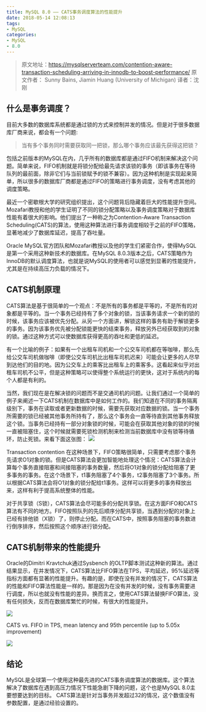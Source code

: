 ```yaml
---
title: MySQL 8.0 —— CATS事务调度算法的性能提升
date: 2018-05-14 12:08:13
tags:
- MySQL
categories:
- MySQL
- 8.0
---
```


> 原文地址：https://mysqlserverteam.com/contention-aware-transaction-scheduling-arriving-in-innodb-to-boost-performance/
> 原文作者： Sunny Bains, Jiamin Huang (University of Michigan)
> 译者：沈刚
## 什么是事务调度？
目前大多数的数据库系统都是通过锁的方式来控制并发的情况。但是对于很多数据库厂商来说，都会有一个问题:
> 当有多个事务同时需要获取同一把锁，那么哪个事务应该最先获得这把锁？

包括之前版本的MySQL在内，几乎所有的数据库都是通过FIFO机制来解决这个问题。简单来说，FIFO机制就是将锁分配给最先请求该锁的事务（即该事务在等待队列的最前面，除非它们与当前锁赋予的锁不兼容）。因为这种机制是实现起来简单，所以很多的数据库厂商都是通过FIFO的策略进行事务调度，没有考虑其他的调度策略。

最近一个密歇根大学的研究组织提出，这个问题背后隐藏着巨大的性能提升空间。Mozafari教授和他的学生证明了不同的锁分配策略以及事务调度策略对于数据库性能有着很大的影响。他们提出了一种称之为Contention-Aware Transaction Scheduling(CATS)的算法，使用这种算法进行事务调度相较于之前的FIFO策略，显著地减少了数据库延迟，提高了吞吐量。

Oracle MySQL官方团队和Mozafari教授以及他的学生们紧密合作，使得MySQL是第一个采用这种新技术的数据库。在MySQL 8.0.3版本之后，CATS策略作为InnoDB的默认调度算法，也就是说MySQL的使用者可以感觉到显著的性能提升，尤其是在持续高压力负载的情况下。

## CATS机制原理

CATS算法是基于很简单的一个观点：不是所有的事务都是平等的，不是所有的对象都是平等的。当一个事务已经持有了多个对象的锁，当该事务请求一个新的锁的时候，该事务应该被优先分配。从另一个方面讲，解锁这样的事务有助于解锁更多的事务。因为该事务优先被分配锁能更快的结束事务，释放另外已经获取到的对象的锁。通过这种方式可以使数据库获得更高的吞吐和更低的延迟。

有一个比喻的例子：如果有一个出租车司机和一个公交车司机都在等咖啡，那么先给公交车司机做咖啡（即使公交车司机比出租车司机迟来）可能会让更多的人尽早到达他们的目的地。因为公交车上的乘客比出租车上的乘客多。这看起来似乎对出租车司机不公平，但是这种策略可以使得整个系统运行的更快，这对于系统内的每个人都是有利的。

当然，我们现在是在解决锁的问题而不是交通司机的问题。让我们通过一个简单的例子来阐述一下CATS机制在数据库中是如何工作的。我们知道在不同的事务隔离级别下，事务在读取或者更新数据的时候，需要先获取对应数据的锁。当一个事务所需要的锁已经被其他事务所持有了，那么这个事务会一直等待直到其他事务释放这个锁。当事务已经持有一部分对象锁的时候，可能会在获取其他对象的锁的时候一直被阻塞住，这个时候就需要死锁检测机制来检测当前数据库中没有锁等待循环，防止死锁。来看下面这张图：
![](http://oc4wmeyj8.bkt.clouddn.com/8.0_cats_transaction_schdule_1.png)

Transaction contention
在这种场景下，FIFO策略很简单，只需要考虑那个事务先请求O1对象的锁。但是CATS算法会更加智能地处理这个情况：CATS算法会计算每个事务直接阻塞和间接阻塞的事务数量，然后将O1对象的锁分配给阻塞了更多事务的事务。在这个场景下，t1事务阻塞了4个事务，t2事务阻塞了3个事务。所以根据CATS算法会将O1对象的锁分配给t1事务。这样可以将更多的事务释放出来，这样有利于提高系统整体的性能。

对于共享锁（S锁），CATS算法会尽可能多的分配共享锁。在这方面FIFO和CATS算法有不同的地方。FIFO按照队列的先后顺序分配共享锁，当遇到分配的对象上已经有排他锁（X锁）了，则停止分配。而在CATS中，按照事务阻塞的事务数进行倒序排序，然后按照这个顺序进行锁分配。

## CATS机制带来的性能提升

Oracle的Dimitri Kravtchuk通过Sysbench 的OLTP脚本测试这种新的算法。通过结果显示，在并发情况下，CATS算法比FIFO算法在TPS，平均延迟，95%延迟等指标方面都有显著的性能提升。有趣的是，即使在没有并发的情况下，CATS算法的性能和FIFO算法性能是一样的。那是因为在没有并发的时候，没有事务需要进行调度，所以也就没有性能的差异。换而言之，使用CATS算法替换FIFO算法，没有任何损失，反而在数据库繁忙的时候，有很大的性能提升。

![](http://oc4wmeyj8.bkt.clouddn.com/8.0_cats_transaction_schdule_2.png)


CATS vs. FIFO in TPS, mean latency and 95th percentile (up to 5.05x improvement)
 
![](http://oc4wmeyj8.bkt.clouddn.com/8.0_cats_transaction_schdule_3.png)


## 结论
MySQL是全球第一个使用这种最先进的CATS事务调度算法的数据库。这个算法解决了数据库在遇到高压力情况下性能急剧下降的问题，这个也是MySQL 8.0主要想要达到的目标。
CATS算法是针对当事务并发超过32的情况，这个数值没有参数配置，是通过经验设置的。

